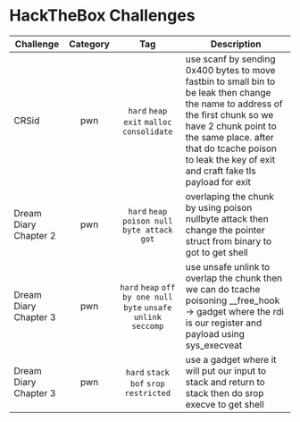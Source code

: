 # HackTheBox Challenges

| Challenge | Category | Tag | Description | 
| --- | :---: | :---: | --- |
| CRSid | pwn | `hard` `heap` `exit` `malloc consolidate` | use scanf by sending 0x400 bytes to move fastbin to small bin to be leak then change the name to address of the first chunk so we have 2 chunk point to the same place. after that do tcache poison to leak the key of exit and craft fake tls payload for exit |
| Dream Diary Chapter 2 | pwn | `hard` `heap` `poison null byte attack` `got` | overlaping the chunk by using poison nullbyte attack then change the pointer struct from binary to got to get shell |
| Dream Diary Chapter 3 | pwn | `hard` `heap` `off by one null byte` `unsafe unlink` `seccomp` | use unsafe unlink to overlap the chunk then we can do tcache poisoning __free_hook -> gadget where the rdi is our register and payload using sys_execveat |
| Dream Diary Chapter 3 | pwn | `hard` `stack` `bof` `srop` `restricted` | use a gadget where it will put our input to stack and return to stack then do srop execve to get shell |